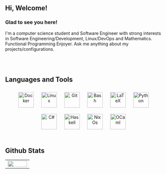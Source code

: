 ## Hi, Welcome!  
  

  
  



### Glad to see you here!  
I'm a computer science student and Software Engineer with strong interests in Software Engineering/Development, Linux/DevOps and Mathematics. Functional Programming Enjoyer. Ask me anything about my projects/configurations.   
  

<br/>  


</td><td valign="top" width="50%">



</td></tr></table>  

<br/>  


## Languages and Tools  
<div align="center">  
<a href="https://www.docker.com/" target="_blank"><img style="margin: 10px" src="https://profilinator.rishav.dev/skills-assets/docker-original-wordmark.svg" alt="Docker" height="50" /></a>  
<a href="https://www.linux.org/" target="_blank"><img style="margin: 10px" src="https://profilinator.rishav.dev/skills-assets/linux-original.svg" alt="Linux" height="50" /></a>  
<a href="https://github.com/" target="_blank"><img style="margin: 10px" src="https://profilinator.rishav.dev/skills-assets/git-scm-icon.svg" alt="Git" height="50" /></a>  
<a href="https://www.gnu.org/software/bash/" target="_blank"><img style="margin: 10px" src="https://profilinator.rishav.dev/skills-assets/gnu_bash-icon.svg" alt="Bash" height="50" /></a>  
<a href="https://www.latex-project.org/" target="_blank"><img style="margin: 10px" src="https://profilinator.rishav.dev/skills-assets/latex.png" alt="LaTeX" height="50" /></a>  
<a href="https://www.python.org/" target="_blank"><img style="margin: 10px" src="https://profilinator.rishav.dev/skills-assets/python-original.svg" alt="Python" height="50" /></a>  
<a href="https://docs.microsoft.com/en-us/dotnet/csharp/" target="_blank"><img style="margin: 10px" src="https://profilinator.rishav.dev/skills-assets/csharp-original.svg" alt="C#" height="50" /></a>  
<a href="https://www.haskell.org/" target="_blank"><img style="margin: 10px" src="https://profilinator.rishav.dev/skills-assets/haskell.png" alt="Haskell" height="50" /></a>  
  <a href="https://nixos.org/" target="_blank"><img style="margin: 10px" src="https://nixos.wiki/nixos-logo-small.png" alt="NixOs" height="50" /></a>  
  <a href="https://ocaml.org/" target="_blank"><img style="margin: 10px" src="https://github.com/ocaml/ocaml-logo/blob/master/Colour/PNG/colour-transparent-icon.png?raw=true" alt="OCaml" height="50" /></a>  
</div>  


<br/>  


## Github Stats 
<div>
<table><tr><td valign="top" width="50%">
<img src="https://github-readme-stats.vercel.app/api/top-langs/?username=BrianTipton1&hide_border=true&layout=compact" align="left" style="width: 100%" />
  </td>
</tr></table>  
</div>
<br/>  

  

<br/>  

  

<br/>  


<br />
